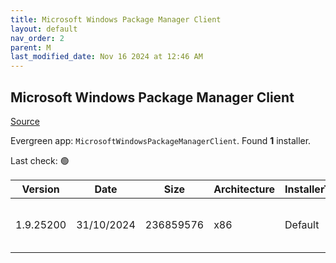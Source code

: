 ```yaml
---
title: Microsoft Windows Package Manager Client
layout: default
nav_order: 2
parent: M
last_modified_date: Nov 16 2024 at 12:46 AM
---
```


## Microsoft Windows Package Manager Client

[Source](https://docs.microsoft.com/en-us/windows/package-manager/)

Evergreen app: `MicrosoftWindowsPackageManagerClient`. Found **1** installer.

Last check: 🟢

| Version   | Date       | Size      | Architecture | InstallerType | Type       | URI                                                                                                                                                                                                                                                        |
| --------- | ---------- | --------- | ------------ | ------------- | ---------- | ---------------------------------------------------------------------------------------------------------------------------------------------------------------------------------------------------------------------------------------------------------- |
| 1.9.25200 | 31/10/2024 | 236859576 | x86          | Default       | msixbundle | [https://github.com/microsoft/winget-cli/releases/download/v1.9.25200/Microsoft.DesktopAppInstaller_8wekyb3d8bbwe.msixbundle](https://github.com/microsoft/winget-cli/releases/download/v1.9.25200/Microsoft.DesktopAppInstaller_8wekyb3d8bbwe.msixbundle) |
